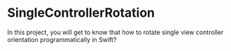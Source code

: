 # SingleControllerRotation
In this project, you will get to know that how to rotate single view controller orientation programmatically in Swift? 
